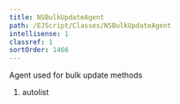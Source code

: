 ```yaml
---
title: NSBulkUpdateAgent
path: /EJScript/Classes/NSBulkUpdateAgent
intellisense: 1
classref: 1
sortOrder: 1466
---
```



Agent used for bulk update methods




1. autolist

